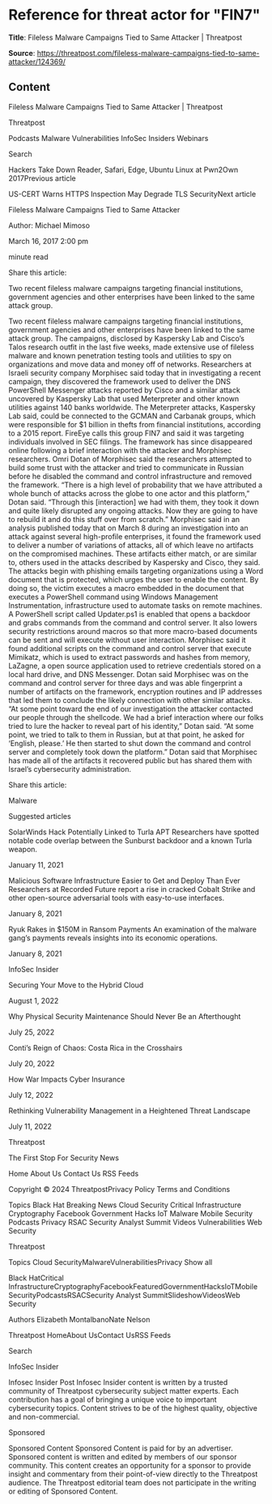 # Reference for threat actor for "FIN7"

**Title**: Fileless Malware Campaigns Tied to Same Attacker | Threatpost

**Source**: https://threatpost.com/fileless-malware-campaigns-tied-to-same-attacker/124369/

## Content


























Fileless Malware Campaigns Tied to Same Attacker | Threatpost

























































 












Threatpost


Podcasts
Malware
Vulnerabilities
InfoSec Insiders
Webinars



 





 Search














Hackers Take Down Reader, Safari, Edge, Ubuntu Linux at Pwn2Own 2017Previous article 

US-CERT Warns HTTPS Inspection May Degrade TLS SecurityNext article 










Fileless Malware Campaigns Tied to Same Attacker









Author: 
Michael Mimoso


March 16, 2017  2:00 pm












 minute read
											


Share this article:





 













Two recent fileless malware campaigns targeting financial institutions, government agencies and other enterprises have been linked to the same attack group.


Two recent fileless malware campaigns targeting financial institutions, government agencies and other enterprises have been linked to the same attack group.
The campaigns, disclosed by Kaspersky Lab and Cisco’s Talos research outfit in the last five weeks, made extensive use of fileless malware and known penetration testing tools and utilities to spy on organizations and move data and money off of networks.
Researchers at Israeli security company Morphisec said today that in investigating a recent campaign, they discovered the framework used to deliver the DNS PowerShell Messenger attacks reported by Cisco and a similar attack uncovered by Kaspersky Lab that used Meterpreter and other known utilities against 140 banks worldwide. The Meterpreter attacks, Kaspersky Lab said, could be connected to the GCMAN and Carbanak groups, which were responsible for $1 billion in thefts from financial institutions, according to a 2015 report. FireEye calls this group FIN7 and said it was targeting individuals involved in SEC filings.
The framework has since disappeared online following a brief interaction with the attacker and Morphisec researchers. Omri Dotan of Morphisec said the researchers attempted to build some trust with the attacker and tried to communicate in Russian before he disabled the command and control infrastructure and removed the framework.
“There is a high level of probability that we have attributed a whole bunch of attacks across the globe to one actor and this platform,” Dotan said. “Through this [interaction] we had with them, they took it down and quite likely disrupted any ongoing attacks. Now they are going to have to rebuild it and do this stuff over from scratch.”
Morphisec said in an analysis published today that on March 8 during an investigation into an attack against several high-profile enterprises, it found the framework used to deliver a number of variations of attacks, all of which leave no artifacts on the compromised machines. These artifacts either match, or are similar to, others used in the attacks described by Kaspersky and Cisco, they said.
The attacks begin with phishing emails targeting organizations using a Word document that is protected, which urges the user to enable the content. By doing so, the victim executes a macro embedded in the document that executes a PowerShell command using Windows Management Instrumentation, infrastructure used to automate tasks on remote machines.
A PowerShell script called Updater.ps1 is enabled that opens a backdoor and grabs commands from the command and control server. It also lowers security restrictions around macros so that more macro-based documents can be sent and will execute without user interaction. Morphisec said it found additional scripts on the command and control server that execute Mimikatz, which is used to extract passwords and hashes from memory, LaZagne, a open source application used to retrieve credentials stored on a local hard drive, and DNS Messenger.
Dotan said Morphisec was on the command and control server for three days and was able fingerprint a number of artifacts on the framework, encryption routines and IP addresses that led them to conclude the likely connection with other similar attacks.
“At some point toward the end of our investigation the attacker contacted our people through the shellcode. We had a brief interaction where our folks tried to lure the hacker to reveal part of his identity,” Dotan said. “At some point, we tried to talk to them in Russian, but at that point, he asked for ‘English, please.’ He then started to shut down the command and control server and completely took down the platform.”
Dotan said that Morphisec has made all of the artifacts it recovered public but has shared them with Israel’s cybersecurity administration.




Share this article:





 







Malware










Suggested articles





 

SolarWinds Hack Potentially Linked to Turla APT
Researchers have spotted notable code overlap between the Sunburst backdoor and a known Turla weapon.


January 11, 2021








 

Malicious Software Infrastructure Easier to Get and Deploy Than Ever
Researchers at Recorded Future report a rise in cracked Cobalt Strike and other open-source adversarial tools with easy-to-use interfaces.


January 8, 2021








 

Ryuk Rakes in $150M in Ransom Payments
An examination of the malware gang’s payments reveals insights into its economic operations.


January 8, 2021










InfoSec Insider






Securing Your Move to the Hybrid Cloud


August 1, 2022









Why Physical Security Maintenance Should Never Be an Afterthought


July 25, 2022









Conti’s Reign of Chaos: Costa Rica in the Crosshairs


July 20, 2022









How War Impacts Cyber Insurance


July 12, 2022









Rethinking Vulnerability Management in a Heightened Threat Landscape


July 11, 2022







 





 






Threatpost

The First Stop For Security News



Home
About Us
Contact Us
RSS Feeds
 



Copyright © 2024 ThreatpostPrivacy Policy
Terms and Conditions
 

 


Topics
Black Hat
Breaking News
Cloud Security
Critical Infrastructure
Cryptography
Facebook
Government
Hacks
IoT
Malware
Mobile Security
Podcasts
Privacy
RSAC
Security Analyst Summit
Videos
Vulnerabilities
Web Security















Threatpost



 









Topics
Cloud SecurityMalwareVulnerabilitiesPrivacy
Show all

Black HatCritical InfrastructureCryptographyFacebookFeaturedGovernmentHacksIoTMobile SecurityPodcastsRSACSecurity Analyst SummitSlideshowVideosWeb Security

Authors
Elizabeth MontalbanoNate Nelson

Threatpost
HomeAbout UsContact UsRSS Feeds 





 Search










 












InfoSec Insider

Infosec Insider Post
Infosec Insider content is written by a trusted community of Threatpost cybersecurity subject matter experts. Each contribution has a goal of bringing a unique voice to important cybersecurity topics. Content strives to be of the highest quality, objective and non-commercial.












Sponsored

Sponsored Content
Sponsored Content is paid for by an advertiser. Sponsored content is written and edited by members of our sponsor community. This content creates an opportunity for a sponsor to provide insight and commentary from their point-of-view directly to the Threatpost audience. The Threatpost editorial team does not participate in the writing or editing of Sponsored Content.














